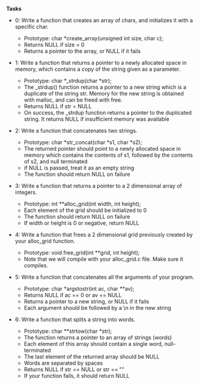 **Tasks**

* 0: Write a function that creates an array of chars, and initializes it with a specific char.
	* Prototype: char *create_array(unsigned int size, char c);
	* Returns NULL if size = 0
	* Returns a pointer to the array, or NULL if it fails


* 1: Write a function that returns a pointer to a newly allocated space in memory, which contains a copy of the string given as a parameter.
	* Prototype: char *_strdup(char *str);
	* The _strdup() function returns a pointer to a new string which is a duplicate of the string str. Memory for the new string is obtained with malloc, and can be freed with free.
	* Returns NULL if str = NULL
	* On success, the _strdup function returns a pointer to the duplicated string. It returns NULL if insufficient memory was available


* 2: Write a function that concatenates two strings.
	* Prototype: char *str_concat(char *s1, char *s2);
	* The returned pointer should point to a newly allocated space in memory which contains the contents of s1, followed by the contents of s2, and null terminated
	* if NULL is passed, treat it as an empty string
	* The function should return NULL on failure

* 3: Write a function that returns a pointer to a 2 dimensional array of integers.
	* Prototype: int **alloc_grid(int width, int height);
	* Each element of the grid should be initialized to 0
	* The function should return NULL on failure
	* If width or height is 0 or negative, return NULL

* 4: Write a function that frees a 2 dimensional grid previously created by your alloc_grid function.
	* Prototype: void free_grid(int **grid, int height);
	* Note that we will compile with your alloc_grid.c file. Make sure it compiles.

* 5: Write a function that concatenates all the arguments of your program.
	* Prototype: char *argstostr(int ac, char **av);
	* Returns NULL if ac == 0 or av == NULL
	* Returns a pointer to a new string, or NULL if it fails
	* Each argument should be followed by a \n in the new string

* 6: Write a function that splits a string into words.
	* Prototype: char **strtow(char *str);
	* The function returns a pointer to an array of strings (words)
	* Each element of this array should contain a single word, null-terminated
	* The last element of the returned array should be NULL
	* Words are separated by spaces
	* Returns NULL if str == NULL or str == ""
	* If your function fails, it should return NULL

